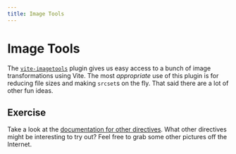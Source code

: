 ```yaml
---
title: Image Tools
---
```


# Image Tools

The [`vite-imagetools`](https://www.npmjs.com/package/vite-imagetools) plugin gives us easy access to a bunch of image transformations using Vite. The most _appropriate_ use of this plugin is for reducing file sizes and making `srcset`s on the fly. That said there are a lot of other fun ideas.

## Exercise

Take a look at the [documentation for other directives](https://github.com/JonasKruckenberg/imagetools/blob/main/docs/directives.md#directives). What other directives might be interesting to try out? Feel free to grab some other pictures off the Internet.
